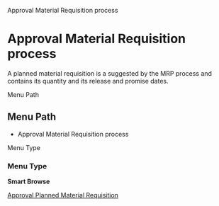 
Approval Material Requisition process
# Approval Material Requisition process


A planned material requisition is a suggested by the MRP process and contains its quantity and its release and promise dates.

Menu Path
## Menu Path



- Approval Material Requisition process

Menu Type
### Menu Type

**Smart Browse**


[Approval Planned Material Requisition](../../functional-guide/smart-browse/smart-browse-approval-planned-material-requisition.md)